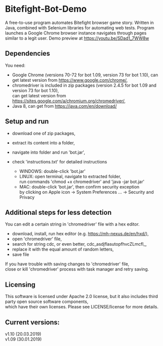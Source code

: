 # Bitefight-Bot-Demo
A free-to-use program automates Bitefight browser game story. Written in Java, combined with Selenium libraries for automating web tests. Program launches a Google Chrome browser instance navigates through pages similar to a legit user. Demo preview at https://youtu.be/SDad1_7WW8w

## Dependencies
You need:
- Google Chrome (versions 70-72 for bot 1.09, version 73 for bot 1.10), can get latest version from https://www.google.com/chrome/,
- chromedriver is included in zip packages (version 2.4.5 for bot 1.09 and version 73 for bot 1.10), <br>
  can get latest version from https://sites.google.com/a/chromium.org/chromedriver/,
- Java 8, can get from https://java.com/en/download/

## Setup and run 
- download one of zip packages, 
- extract its content into a folder,
- navigate into folder and run 'bot.jar', 
- check 'instructions.txt' for detailed instructions
  
  * WINDOWS: double-click 'bot.jar'
  * LINUX: open terminal, navigate to extracted folder, <br>
    run commands 'chmod +x chromedriver' and 'java -jar bot.jar'
  * MAC: double-click 'bot.jar', then confirm security exception <br>
    by clicking on Apple icon -> System Preferences ... -> Security and Privacy

## Additional steps for less detection
You can edit a certain string in 'chromedriver' file with a hex editor.
- download, install, run hex editor (e.g. https://mh-nexus.de/en/hxd/),
- open 'chromedriver' file, 
- search for string cdc, or even better, cdc_asdjflasutopfhvcZLmcfl_,
- replace it with the equal amount of random letters,
- save file

If you have trouble with saving changes to 'chromedriver' file, <br>
close or kill 'chromedriver' process with task manager and retry saving.

## Licensing
This software is licensed under Apache 2.0 license, but it also includes third party open source software components, <br>
which have their own licenses. Please see LICENSE/license for more details.

## Current versions:
v1.10 (20.03.2019) <br>
v1.09 (30.01.2019)
